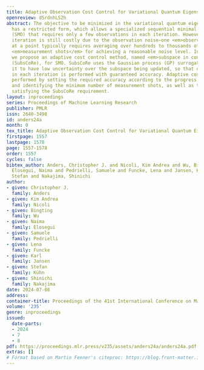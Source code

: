 ```yaml
---
title: Adaptive Observation Cost Control for Variational Quantum Eigensolvers
openreview: dSrdnhLS2h
abstract: The objective to be minimized in the variational quantum eigensolver (VQE)
  has a restricted form, which allows a specialized sequential minimal optimization
  (SMO) that requires only a few observations in each iteration. However, the SMO
  iteration is still costly due to the observation noise—one <em>observation</em>
  at a point typically requires averaging over hundreds to thousands of repeated quantum
  <em>measurement shots</em> for achieving a reasonable noise level. In this paper,
  we propose an adaptive cost control method, named <em>subspace in confident region</em>
  (SubsCoRe), for SMO. SubsCoRe uses the Gaussian process (GP) surrogate, and requires
  it to have low uncertainty over the subspace being updated, so that optimization
  in each iteration is performed with guaranteed accuracy. Adaptive cost control is
  performed by setting the required accuracy according to the progress of the optimization,
  and identifying the minimum number of measurement shots, as well as their distribution,
  satisfying the SubsCoRe requirement.
layout: inproceedings
series: Proceedings of Machine Learning Research
publisher: PMLR
issn: 2640-3498
id: anders24a
month: 0
tex_title: Adaptive Observation Cost Control for Variational Quantum Eigensolvers
firstpage: 1557
lastpage: 1578
page: 1557-1578
order: 1557
cycles: false
bibtex_author: Anders, Christopher J. and Nicoli, Kim Andrea and Wu, Bingting and
  Elosegui, Naima and Pedrielli, Samuele and Funcke, Lena and Jansen, Karl and K\"{u}hn,
  Stefan and Nakajima, Shinichi
author:
- given: Christopher J.
  family: Anders
- given: Kim Andrea
  family: Nicoli
- given: Bingting
  family: Wu
- given: Naima
  family: Elosegui
- given: Samuele
  family: Pedrielli
- given: Lena
  family: Funcke
- given: Karl
  family: Jansen
- given: Stefan
  family: Kühn
- given: Shinichi
  family: Nakajima
date: 2024-07-08
address:
container-title: Proceedings of the 41st International Conference on Machine Learning
volume: '235'
genre: inproceedings
issued:
  date-parts:
  - 2024
  - 7
  - 8
pdf: https://proceedings.mlr.press/v235/assets/anders24a/anders24a.pdf
extras: []
# Format based on Martin Fenner's citeproc: https://blog.front-matter.io/posts/citeproc-yaml-for-bibliographies/
---
```

